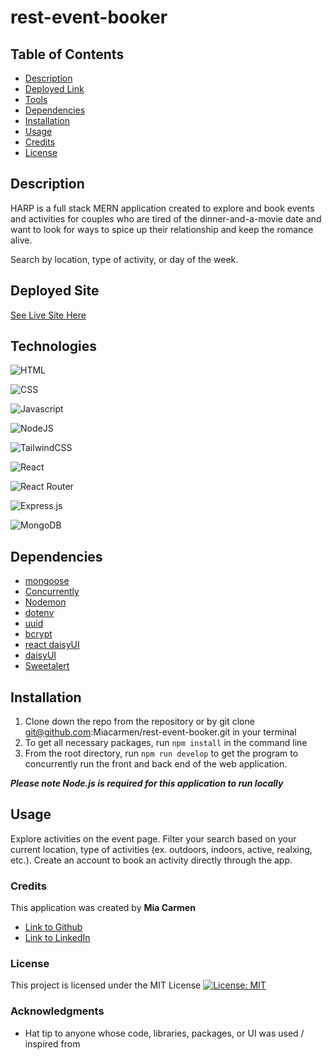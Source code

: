 # rest-event-booker

## Table of Contents

- [Description](#description)
- [Deployed Link](#deployed)
- [Tools](#tools)
- [Dependencies](#dependencies)
- [Installation](#installation)
- [Usage](#usage)
- [Credits](#credits)
- [License](#license)

## Description

HARP is a full stack MERN application created to explore and book events and activities for couples who are tired of the dinner-and-a-movie date and want to look for ways to spice up their relationship and keep the romance alive. 

Search by location, type of activity, or day of the week. 

## Deployed Site

[See Live Site Here]()

## Technologies

![HTML](https://img.shields.io/badge/HTML5-E34F26?style=for-the-badge&logo=html5&logoColor=white)

![CSS](https://img.shields.io/badge/CSS3-1572B6?style=for-the-badge&logo=css3&logoColor=white)

![Javascript](https://img.shields.io/badge/JavaScript-323330?style=for-the-badge&logo=javascript&logoColor=F7DF1E) 

![NodeJS](https://img.shields.io/badge/node.js-6DA55F?style=for-the-badge&logo=node.js&logoColor=white) 

![TailwindCSS](https://img.shields.io/badge/Tailwind_CSS-38B2AC?style=for-the-badge&logo=tailwind-css&logoColor=white)

![React](https://img.shields.io/badge/react-%2320232a.svg?style=for-the-badge&logo=react&logoColor=%2361DAFB)

![React Router](https://img.shields.io/badge/React_Router-CA4245?style=for-the-badge&logo=react-router&logoColor=white) 

<!-- ![Redux](https://img.shields.io/badge/Redux-593D88?style=for-the-badge&logo=redux&logoColor=white) -->

![Express.js](https://img.shields.io/badge/express.js-%23404d59.svg?style=for-the-badge&logo=express&logoColor=%2361DAFB) 

![MongoDB](https://img.shields.io/badge/MongoDB-%234ea94b.svg?style=for-the-badge&logo=mongodb&logoColor=white)


## Dependencies
- [mongoose](https://www.npmjs.com/package/mongoose)
- [Concurrently](https://www.npmjs.com/package/concurrently)
- [Nodemon](https://www.npmjs.com/package/nodemon)
- [dotenv](https://www.npmjs.com/package/dotenv)
- [uuid](https://www.npmjs.com/package/uuid)
- [bcrypt](https://www.npmjs.com/package/bcrypt)
- [react daisyUI](https://react.daisyui.com/?path=/story/welcome--page)
- [daisyUI](https://daisyui.com/)
- [Sweetalert](https://www.npmjs.com/package/sweetalert)


## Installation

1. Clone down the repo from the repository or by git clone git@github.com:Miacarmen/rest-event-booker.git in your terminal
2. To get all necessary packages, run `npm install` in the command line
3. From the root directory, run `npm run develop` to get the program to concurrently run the front and back end of the web application.

***Please note Node.js is required for this application to run locally***

## Usage

Explore activities on the event page. Filter your search based on your current location, type of activities (ex. outdoors, indoors, active, realxing, etc.). Create an account to book an activity directly through the app.

### Credits

This application was created by **Mia Carmen**

- [Link to Github](https://github.com/Miacarmen)
- [Link to LinkedIn](https://www.linkedin.com/in/mia-carmen-7750a6b8/)

### License

This project is licensed under the MIT License
[![License: MIT](https://img.shields.io/badge/License-MIT-blue.svg)](https://opensource.org/licenses/MIT)

### Acknowledgments

- Hat tip to anyone whose code, libraries, packages, or UI was used / inspired from
